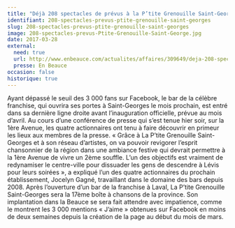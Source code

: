 ```yaml
---
title: "Déjà 208 spectacles de prévus à la P’tite Grenouille Saint-Georges, qui ouvrira le mois prochain"
identifiant: 208-spectacles-prevus-ptite-grenouille-saint-georges
slug: 208-spectacles-prevus-ptite-grenouille-saint-georges
image: 208-spectacles-prevus-Ptite-Grenouille-Saint-George.jpg
date: 2017-03-28
external:
  need: true
  url: http://www.enbeauce.com/actualites/affaires/309649/deja-208-spectacles-de-prevus-a-la-ptite-grenouille-saint-georges-qui-ouvrira-le-mois-prochain
  presse: En Beauce
occasion: false
historique: true
---
```

Ayant dépassé le seuil des 3 000 fans sur Facebook, le bar de la célèbre franchise, qui ouvrira ses portes à Saint-Georges le mois prochain, est entré dans sa dernière ligne droite avant l’inauguration officielle, prévue au mois d’avril. Au cours d’une conférence de presse qui s’est tenue hier soir, sur la 1ère Avenue, les quatre actionnaires ont tenu à faire découvrir en primeur les lieux aux membres de la presse.  « Grâce à La P’tite Grenouille Saint-Georges et à son réseau d’artistes, on va pouvoir revigorer l’esprit chansonnier de la région dans une ambiance festive qui devrait permettre à la 1ère Avenue de vivre un 2ème souffle. L’un des objectifs est vraiment de redynamiser le centre-ville pour dissuader les gens de descendre à Lévis pour leurs soirées », a expliqué l’un des quatre actionnaires du prochain établissement, Jocelyn Gagné, travaillant dans le domaine des bars depuis 2008. Après l’ouverture d’un bar de la franchise à Laval, La P’tite Grenouille Saint-Georges sera la 17ème boîte à chansons de la province. Son implantation dans la Beauce se sera fait attendre avec impatience, comme le montrent les 3 000 mentions « J’aime » obtenues sur Facebook en moins de deux semaines depuis la création de la page au début du mois de mars.

